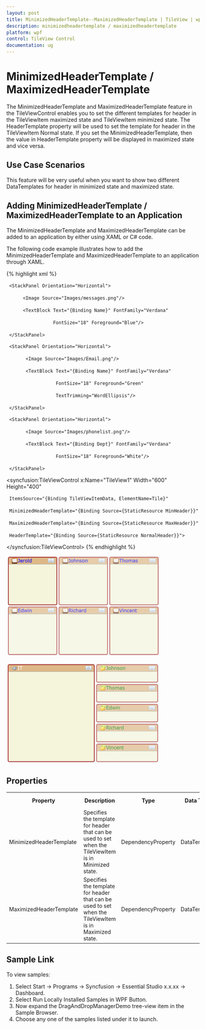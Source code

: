 ```yaml
---
layout: post
title: MinimizedHeaderTemplate--MaximizedHeaderTemplate | TileView | wpf | Syncfusion
description: minimizedheadertemplate / maximizedheadertemplate
platform: wpf
control: TileView Control
documentation: ug
---
```


# MinimizedHeaderTemplate / MaximizedHeaderTemplate

The MinimizedHeaderTemplate and MaximizedHeaderTemplate feature in the TileViewControl enables you to set the different templates for header in the TileViewItem maximized state and TileViewItem minimized state. The HeaderTemplate property will be used to set the template for header in the TileViewItem Normal state. If you set the MinimizedHeaderTemplate, then the value in HeaderTemplate property will be displayed in maximized state and vice versa.

## Use Case Scenarios

This feature will be very useful when you want to show two different DataTemplates for header in minimized state and maximized state.

## Adding MinimizedHeaderTemplate / MaximizedHeaderTemplate to an Application 

The MinimizedHeaderTemplate and MaximizedHeaderTemplate can be added to an application by either using XAML or C# code.

The following code example illustrates how to add the MinimizedHeaderTemplate and MaximizedHeaderTemplate to an application through XAML.


{% highlight xml %}



<DataTemplate x:Name="NormalHeader">

     <StackPanel Orientation="Horizontal">

          <Image Source="Images/messages.png"/>

          <TextBlock Text="{Binding Name}" FontFamily="Verdana" 

                     FontSize="18" Foreground="Blue"/>                      

     </StackPanel>

</DataTemplate>

<DataTemplate x:Name="MinHeader">

     <StackPanel Orientation="Horizontal">

           <Image Source="Images/Email.png"/>

           <TextBlock Text="{Binding Name}" FontFamily="Verdana" 

                      FontSize="18" Foreground="Green" 

                      TextTrimming="WordEllipsis"/>                                        

     </StackPanel>

</DataTemplate>

<DataTemplate x:Name="MaxHeader">

     <StackPanel Orientation="Horizontal">

           <Image Source="Images/phonelist.png"/>

           <TextBlock Text="{Binding Dept}" FontFamily="Verdana" 

                      FontSize="18" Foreground="White"/>                    

     </StackPanel>

</DataTemplate>



<syncfusion:TileViewControl x:Name="TileView1" Width="600" Height="400"

     ItemsSource="{Binding TileViewItemData, ElementName=Tile}"

     MinimizedHeaderTemplate="{Binding Source={StaticResource MinHeader}}"                          

     MaximizedHeaderTemplate="{Binding Source={StaticResource MaxHeader}}" 

     HeaderTemplate="{Binding Source={StaticResource NormalHeader}}">  

</syncfusion:TileViewControl>
{% endhighlight %}




![](MinimizedHeaderTemplate--MaximizedHeaderTemplate_images/MinimizedHeaderTemplate--MaximizedHeaderTemplate_img1.png)





![](MinimizedHeaderTemplate--MaximizedHeaderTemplate_images/MinimizedHeaderTemplate--MaximizedHeaderTemplate_img2.png)





## Properties


<table>
<tr>
<th>
Property </th><th>
Description </th><th>
Type </th><th>
Data Type </th><th>
Reference links </th></tr>
<tr>
<td>
MinimizedHeaderTemplate</td><td>
Specifies the template for header that can be used to set when the TileViewItem is in Minimized state.</td><td>
DependencyProperty</td><td>
DataTemplate</td><td>
</td></tr>
<tr>
<td>
MaximizedHeaderTemplate</td><td>
Specifies the template for header that can be used to set when the TileViewItem is in Maximized state.</td><td>
DependencyProperty</td><td>
DataTemplate</td><td>
</td></tr>
</table>


## Sample Link

To view samples: 

1. Select Start -> Programs -> Syncfusion -> Essential Studio x.x.xx -> Dashboard.
2. Select Run Locally Installed Samples in WPF Button.
3. Now expand the DragAndDropManagerDemo tree-view item in the Sample Browser.
4. Choose any one of the samples listed under it to launch. 



